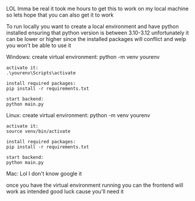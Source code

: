 LOL Imma be real it took me hours to get this to work on my local machine so lets hope that you can also get it to work

To run locally you want to create a local environment and have python installed ensuring that python version is between 3.10-3.12 unfortunately it can be lower or higher since the installed packages will conflict and welp you won't be able to use it

Windows:
    create virtual environment:
    python -m venv yourenv

    activate it:
    .\yourenv\Scripts\activate

    install required packages:
    pip install -r requirements.txt

    start backend:
    python main.py

Linux:
    create virtual environment:
    python -m venv yourenv

    activate it:
    source venv/bin/activate

    install required packages:
    pip install -r requirements.txt

    start backend:
    python main.py

Mac: Lol I don't know google it

once you have the virtual environment running you can the frontend will work as intended good luck cause you'll need it
